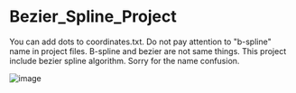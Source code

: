 # Bezier_Spline_Project
You can add dots to coordinates.txt.
Do not pay attention to "b-spline" name in project files.
B-spline and bezier are not same things.
This project include bezier spline algorithm.
Sorry for the name confusion.

![image](https://user-images.githubusercontent.com/73946383/178257114-462670a7-f920-4da2-9b01-befc1d92be4b.png)
